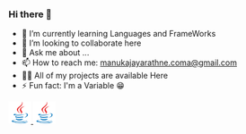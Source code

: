 ### Hi there 👋








- 🌱 I’m currently learning Languages and FrameWorks
- 👯 I’m looking to collaborate here
- 💬 Ask me about ...
- 📫 How to reach me: manukajayarathne.coma@gmail.com
- 👨‍💻 All of my projects are available Here
- ⚡ Fun fact: I'm a Variable 😁

<html>
<a href="https://www.java.com" rel="nofollow"> <img src="https://raw.githubusercontent.com/devicons/devicon/master/icons/java/java-original.svg" alt="java" width="40" height="40" style="max-width: 100%;"> </a>
</html>
<img src="https://raw.githubusercontent.com/devicons/devicon/master/icons/java/java-original.svg" alt="java" width="40" height="40" style="max-width: 100%;">
